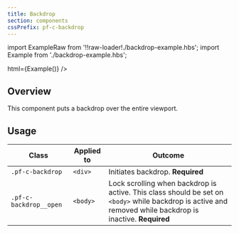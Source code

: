```yaml
---
title: Backdrop
section: components
cssPrefix: pf-c-backdrop
---
```


import ExampleRaw from '!!raw-loader!./backdrop-example.hbs';
import Example from './backdrop-example.hbs';

<Example 
  title="Backdrop example" 
  fullPageOnly
  handlebars={BackdropExampleRaw}>
  html={Example()} />

## Overview

This component puts a backdrop over the entire viewport.

## Usage

| Class | Applied to | Outcome |
| -- | -- | -- |
| `.pf-c-backdrop` | `<div>` |  Initiates backdrop. **Required** |
| `.pf-c-backdrop__open` | `<body>` |  Lock scrolling when backdrop is active. This class should be set on `<body>` while backdrop is active and removed while backdrop is inactive. **Required** |

